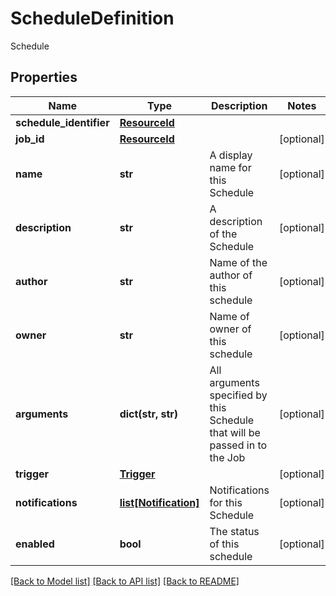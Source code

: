 # ScheduleDefinition

Schedule

## Properties
Name | Type | Description | Notes
------------ | ------------- | ------------- | -------------
**schedule_identifier** | [**ResourceId**](ResourceId.md) |  | 
**job_id** | [**ResourceId**](ResourceId.md) |  | [optional] 
**name** | **str** | A display name for this Schedule | [optional] 
**description** | **str** | A description of the Schedule | [optional] 
**author** | **str** | Name of the author of this schedule | [optional] 
**owner** | **str** | Name of owner of this schedule | [optional] 
**arguments** | **dict(str, str)** | All arguments specified by this Schedule that will be passed in to the Job | [optional] 
**trigger** | [**Trigger**](Trigger.md) |  | [optional] 
**notifications** | [**list[Notification]**](Notification.md) | Notifications for this Schedule | [optional] 
**enabled** | **bool** | The status of this schedule | [optional] 

[[Back to Model list]](../README.md#documentation-for-models) [[Back to API list]](../README.md#documentation-for-api-endpoints) [[Back to README]](../README.md)


